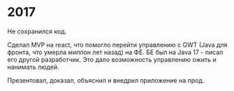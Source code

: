 # 2017

Не сохранился код.

Сделал MVP на react, что помогло перейти управлению с GWT (Java для фронта, что умерла миллон лет назад) на ФЕ.
БЕ был на Java 17 - писал его другой разработчик.
Это дало возможность управлению ожить и нанимать людей.

Презентовал, доказал, объяснил и внедрил приложение на прод.
